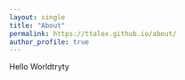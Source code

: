 ```yaml
---
layout: single
title: "About"
permalink: https://ttalex.github.io/about/
author_profile: true
---
```

Hello Worldtryty